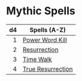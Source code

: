 # Mythic Spells

|  d4 | Spells (A-Z)                                |
| --: | ------------------------------------------- |
|   1 | [Power Word Kill](Power%20Word%20Kill.md)   |
|   2 | [Resurrection](Resurrection.md)             |
|   3 | [Time Walk](Time%20Walk.md)                 |
|   4 | [True Resurrection](True%20Resurrection.md) |
